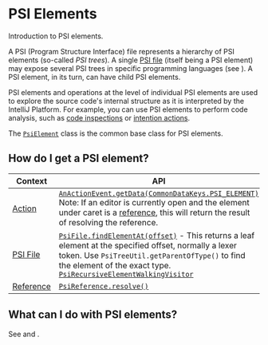 <!-- Copyright 2000-2023 JetBrains s.r.o. and contributors. Use of this source code is governed by the Apache 2.0 license. -->

# PSI Elements

<link-summary>Introduction to PSI elements.</link-summary>

A PSI (Program Structure Interface) file represents a hierarchy of PSI elements (so-called _PSI trees_).
A single [PSI file](psi_files.md) (itself being a PSI element) may expose several PSI trees in specific programming languages (see [](file_view_providers.md)).
A PSI element, in its turn, can have child PSI elements.

PSI elements and operations at the level of individual PSI elements are used to explore the source code's internal structure as it is interpreted by the IntelliJ Platform.
For example, you can use PSI elements to perform code analysis, such as [code inspections](https://www.jetbrains.com/help/idea/code-inspection.html) or [intention actions](https://www.jetbrains.com/idea/help/intention-actions.html).

The [`PsiElement`](%gh-ic%/platform/core-api/src/com/intellij/psi/PsiElement.java) class is the common base class for PSI elements.

## How do I get a PSI element?

| Context                          | API                                                                                                                                                                                                                                                                                                                                                                                       |
|----------------------------------|-------------------------------------------------------------------------------------------------------------------------------------------------------------------------------------------------------------------------------------------------------------------------------------------------------------------------------------------------------------------------------------------|
| [Action](basic_action_system.md) | [`AnActionEvent.getData(CommonDataKeys.PSI_ELEMENT)`](%gh-ic%/platform/editor-ui-api/src/com/intellij/openapi/actionSystem/AnActionEvent.java)<br/>Note: If an editor is currently open and the element under caret is a [reference](psi_references.md), this will return the result of resolving the reference.                                                                          |
| [PSI File](psi_files.md)         | [`PsiFile.findElementAt(offset)`](%gh-ic%/platform/core-api/src/com/intellij/psi/PsiFile.java) - This returns a leaf element at the specified offset, normally a lexer token. Use `PsiTreeUtil.getParentOfType()` to find the element of the exact type.<br/>[`PsiRecursiveElementWalkingVisitor`](%gh-ic%/platform/core-api/src/com/intellij/psi/PsiRecursiveElementWalkingVisitor.java) |
| [Reference](psi_references.md)   | [`PsiReference.resolve()`](%gh-ic%/platform/core-api/src/com/intellij/psi/PsiReference.java)                                                                                                                                                                                                                                                                                              |

## What can I do with PSI elements?

See [](psi_cookbook.md) and [](modifying_psi.md).
